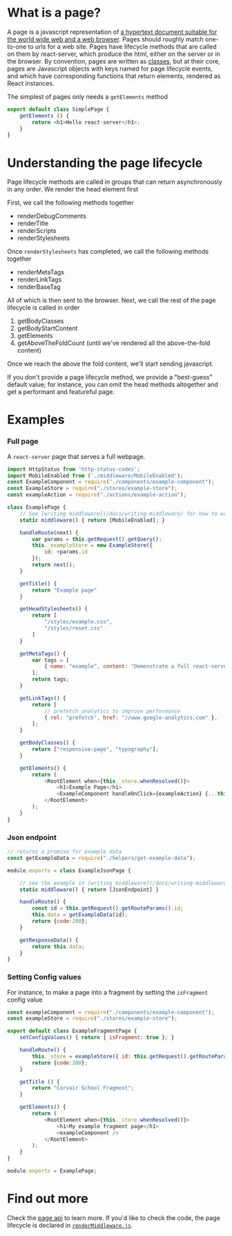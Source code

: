 # What is a page?

A page is a javascript representation of [a hypertext document suitable for the
world wide web and a web browser](https://en.wikipedia.org/wiki/Web_page).
Pages should roughly match one-to-one to urls for a web site.  Pages have
lifecycle methods that are called on them by react-server, which produce the
html, either on the server or in the browser.  By convention, pages are written
as [classes](https://developer.mozilla.org/en-US/docs/Web/JavaScript/Reference/Classes),
but at their core, pages are Javascript objects with keys named for page
lifecycle events, and which have corresponding functions that return elements,
rendered as React instances.

The simplest of pages only needs a `getElements` method

```js
export default class SimplePage {
	getElements () {
		return <h1>Hello react-server</h1>;
	}
}
```


# Understanding the page lifecycle

Page lifecycle methods are called in groups that can return asynchronously in
any order.  We render the head element first

First, we call the following methods together

- renderDebugComments
- renderTitle
- renderScripts
- renderStylesheets

Once `renderStylesheets` has completed, we call the following methods together

- renderMetaTags
- renderLinkTags
- renderBaseTag

All of which is then sent to the browser.  Next, we call the rest of the page
lifecycle is called in order

1. getBodyClasses
1. getBodyStartContent
1. getElements
1. getAboveTheFoldCount (until we've rendered all the above-the-fold content)

Once we reach the above the fold content, we'll start sending javascript.

If you don't provide a page lifecycle method, we provide a "best-guess" default
value; for instance, you can omit the head methods altogether and get a
performant and featureful page.


# Examples

### Full page

A `react-server` page that serves a full webpage.

```js
import HttpStatus from 'http-status-codes';
import MobileEnabled from ('./middleware/MobileEnabled');
const ExampleComponent = require("./components/example-component");
const ExampleStore = require("./stores/example-store");
const exampleAction = require("./actions/example-action");

class ExamplePage {
	// See [writing middleware](/docs/writing-middleware) for how to write middleware
	static middleware() { return [MobileEnabled]; }

	handleRoute(next) {
		var params = this.getRequest().getQuery();
		this._exampleStore = new ExampleStore({
			id: +params.id
		});
		return next();
	}

	getTitle() {
		return "Example page"
	}

	getHeadStylesheets() {
		return [
			"/styles/example.css",
			"/styles/reset.css"
		]
	}

	getMetaTags() {
		var tags = [
			{ name: "example", content: "Demonstrate a full react-server page" },
		];
		return tags;
	}

	getLinkTags() {
		return [
			// prefetch analytics to improve performance
			{ rel: "prefetch", href: "//www.google-analytics.com" },
		];
	}

	getBodyClasses() {
		return ["responsive-page", "typography"];
	}

	getElements() {
		return (
			<RootElement when={this._store.whenResolved()}>
				<h1>Example Page</h1>
				<ExampleComponent handleOnClick={exampleAction} {...this._exampleStore} />
			</RootElement>
		);
	}
}
```

### Json endpoint

```js
// returns a promise for example data
const getExampleData = require("./helpers/get-example-data");

module.exports = class ExampleJsonPage {

	// see the example in [writing middleware](/docs/writing-middleware)
	static middleware() { return [JsonEndpoint] }

	handleRoute() {
		const id = this.getRequest().getRouteParams().id;
		this.data = getExampleData(id);
		return {code:200};
	}

	getResponseData() {
		return this.data;
	}
}
```

### Setting Config values

For instance, to make a page into a fragment by setting the `isFragment` config
value

```js
const exampleComponent = require("./components/example-component");
const exampleStore = require("./stores/example-store");

export default class ExampleFragmentPage {
	setConfigValues() { return { isFragment: true }; }

	handleRoute() {
		this._store = exampleStore({ id: this.getRequest().getRouteParams().id });
		return {code:200};
	}

	getTitle () {
		return "Corvair School Fragment";
	}

	getElements() {
		return (
			<RootElement when={this._store.whenResolved()}>
				<h1>My example fragment page</h1>
				<exampleComponent />
			</RootElement>
		);
	}
}

module.exports = ExamplePage;
```


# Find out more

Check the [page api](/docs/page-api.md) to learn more.  If you'd like to check the
code, the page lifecycle is declared in
[`renderMiddleware.js`](http://redfin.github.io/react-server/annotated-src/renderMiddleware).
